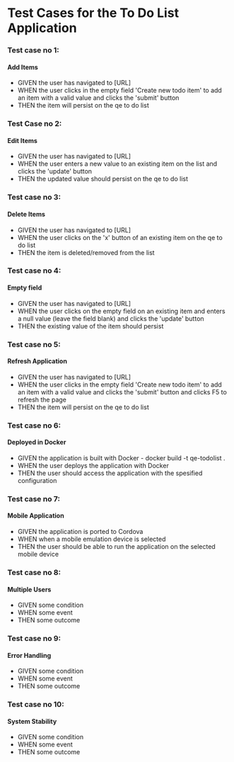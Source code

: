 # Test Cases for the To Do List Application #
### Test case no 1: ###
#### Add Items ####
- GIVEN the user has navigated to [URL]
- WHEN the user clicks in the empty field 'Create new todo item' to add an item with a valid value and clicks the 'submit' button
- THEN the item will persist on the qe to do list

### Test Case no 2: ###
#### Edit Items ####
- GIVEN the user has navigated to [URL]
- WHEN the user enters a new value to an existing item on the list and clicks the 'update' button
- THEN the updated value should persist on the qe to do list

### Test case no 3: ###
#### Delete Items ####
- GIVEN the user has navigated to [URL]
- WHEN the user clicks on the 'x' button of an existing item on the qe to do list
- THEN the item is deleted/removed from the list

### Test case no 4: ###
#### Empty field ####
- GIVEN the user has navigated to [URL]
- WHEN the user clicks on the empty field on an existing item and enters a null value (leave the field blank) and clicks the 'update' button
- THEN the existing value of the item should persist

### Test case no 5: ###
#### Refresh Application ####
- GIVEN the user has navigated to [URL]
- WHEN the user clicks in the empty field 'Create new todo item' to add an item with a valid value and clicks the 'submit' button and clicks F5 to refresh the page
- THEN the item will persist on the qe to do list

### Test case no 6: ###
#### Deployed in Docker ####
- GIVEN the application is built with Docker - docker build -t qe-todolist .
- WHEN the user deploys the application with Docker
- THEN the user should access the application with the spesified configuration

### Test case no 7: ###
#### Mobile Application ####
- GIVEN the application is ported to Cordova
- WHEN when a mobile emulation device is selected
- THEN the user should be able to run the application on the selected mobile device

### Test case no 8: ###
#### Multiple Users ####
- GIVEN some condition
- WHEN some event
- THEN some outcome

### Test case no 9: ###
#### Error Handling ####
- GIVEN some condition
- WHEN some event
- THEN some outcome

### Test case no 10: ###
#### System Stability ####
- GIVEN some condition
- WHEN some event
- THEN some outcome